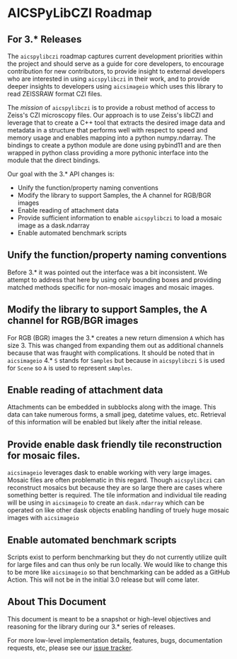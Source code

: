 # AICSPyLibCZI Roadmap

## For 3.* Releases 
The `aicspylibczi` roadmap captures current development priorities within the project
and should serve as a guide for core developers, to encourage contribution for new
contributors, to provide insight to external developers who are interested in using
`aicspylibczi` in their work, and to provide deeper insights to developers using 
`aicsimageio` which uses this library to read ZEISSRAW format CZI files.

The *mission* of `aicspylibczi` is to provide a robust method of access to Zeiss's 
CZI microscopy files. Our approach is to use Zeiss's libCZI and leverage that to 
create a C++ tool that extracts the desired image data and metadata in a structure
that performs well with respect to speed and memory usage and enables mapping into
a python numpy.ndarray. The bindings to create a python module are done using 
pybind11 and are then wrapped in python class providing a more pythonic interface
into the module that the direct bindings.

Our goal with the 3.* API changes is:
 
 * Unify the function/property naming conventions
 * Modify the library to support Samples, the A channel for RGB/BGR images
 * Enable reading of attachment data
 * Provide sufficient information to enable `aicspylibczi` to load a mosaic image as a dask.ndarray
 * Enable automated benchmark scripts

## Unify the function/property naming conventions
Before 3.* it was pointed out the interface was a bit inconsistent. We attempt to address
that here by using only bounding boxes and providing matched methods specific for non-mosaic
images and mosaic images.

## Modify the library to support Samples, the A channel for RGB/BGR images
For RGB (BGR) images the 3.* creates a new return dimension `A` which has size 3.
This was changed from expanding them out as additional channels because that was
fraught with complications. It should be noted that in `aicsimageio` 4.* `S` stands 
for `Samples` but because in `aicspylibczi` `S` is used for `Scene` so `A` is used
to represent `sAmples`.

## Enable reading of attachment data
Attachments can be embedded in subblocks along with the image. This data can take 
numerous forms, a small jpeg, datetime values, etc. Retrieval of this information
will be enabled but likely after the initial release. 

## Provide enable dask friendly tile reconstruction for mosaic files.
`aicsimageio` leverages dask to enable working with very large images.
Mosaic files are often problematic in this regard. Though `aicspylibczi`
can reconstruct mosaics but because they are so large there are cases 
where something better is required. The tile information and individual 
tile reading will be using in `aicsimageio` to create an `dask.ndarray` 
which can be operated on like other dask objects enabling handling of 
truely huge mosaic images with `aicsimageio`


## Enable automated benchmark scripts
Scripts exist to perform benchmarking but they do not currently utilize 
quilt for large files and can thus only be run locally. We would like to
change this to be more like `aicsimageio` so that benchmarking can be added
as a GitHub Action. This will not be in the initial 3.0 release but will
come later.


## About This Document
This document is meant to be a snapshot or high-level objectives and reasoning for the
library during our 3.* series of releases. 

For more low-level implementation details, features, bugs, documentation requests, etc,
please see our [issue tracker](https://github.com/AllenCellModeling/aicspylibczi/issues).
